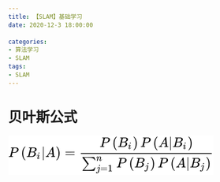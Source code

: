 ```yaml
---
title: 【SLAM】基础学习
date: 2020-12-3 18:00:00

categories:
- 算法学习
- SLAM
tags:
- SLAM
---
```


# 贝叶斯公式

![img](SLAM/541075978d219fa03aa9357894d4d8f4.svg)